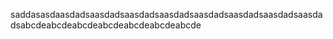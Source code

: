 saddasasdaasdadsaasdadsaasdadsaasdadsaasdadsaasdadsaasdadsaasdadsabcdeabcdeabcdeabcdeabcdeabcdeabcde